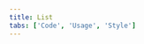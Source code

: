 ```yaml
---
title: List
tabs: ['Code', 'Usage', 'Style']
---
```



<component
    name="Ordered List"
    component="list"
    variation="list--ordered"
    experimental="true"
    hasReactVersion="true"
    hasVueVersion="list--default&knob-ordered=true"
    >
</component>

<component
    name="Unordered List"
    component="list"
    variation="list"
    experimental="true"
    hasReactVersion="true"
    hasVueVersion="list--default"
    >
</component>
<component-docs component="list" experimental="true"></component-docs>
